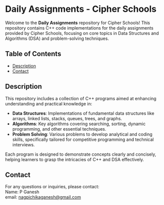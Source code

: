 # Daily Assignments - Cipher Schools

Welcome to the **Daily Assignments** repository for Cipher Schools! This repository contains C++ code implementations for the daily assignments provided by Cipher Schools, focusing on core topics in Data Structures and Algorithms (DSA) and problem-solving techniques.

## Table of Contents

- [Description](#description)
- [Contact](#contact)

## Description

This repository includes a collection of C++ programs aimed at enhancing understanding and practical knowledge in:

- **Data Structures**: Implementations of fundamental data structures like arrays, linked lists, stacks, queues, trees, and graphs.
- **Algorithms**: Key algorithms covering searching, sorting, dynamic programming, and other essential techniques.
- **Problem Solving**: Various problems to develop analytical and coding skills, specifically tailored for competitive programming and technical interviews.

Each program is designed to demonstrate concepts clearly and concisely, helping learners to grasp the intricacies of C++ and DSA effectively.

## Contact
For any questions or inquiries, please contact: <br>
Name: P Ganesh <br>
email: nagpichikaganesh@gmail.com
